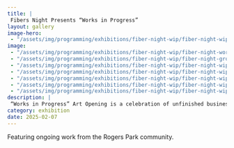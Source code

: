 ```yaml
---
title: |
 Fibers Night Presents “Works in Progress”
layout: gallery
image-hero:
 - "/assets/img/programming/exhibitions/fiber-night-wip/fiber-night-wip-snails.jpg"
image:
 - "/assets/img/programming/exhibitions/fiber-night-wip/fiber-night-works-in-progress-sign-1x1.jpg"
 - "/assets/img/programming/exhibitions/fiber-night-wip/fiber-night-group-shot.jpg"
 - "/assets/img/programming/exhibitions/fiber-night-wip/fiber-night-wip-knitting.jpg"
 - "/assets/img/programming/exhibitions/fiber-night-wip/fiber-night-wip-rack.jpg"
 - "/assets/img/programming/exhibitions/fiber-night-wip/fiber-night-wip-performance.jpg"
 - "/assets/img/programming/exhibitions/fiber-night-wip/fiber-night-wip-sweater.jpg"
 - "/assets/img/programming/exhibitions/fiber-night-wip/fiber-night-wip-flyer.jpg"
description: |
 “Works in Progress” Art Opening is a celebration of unfinished business.
category: exhibition
date: 2025-02-07
---
```

Featuring ongoing work from the Rogers Park community.
